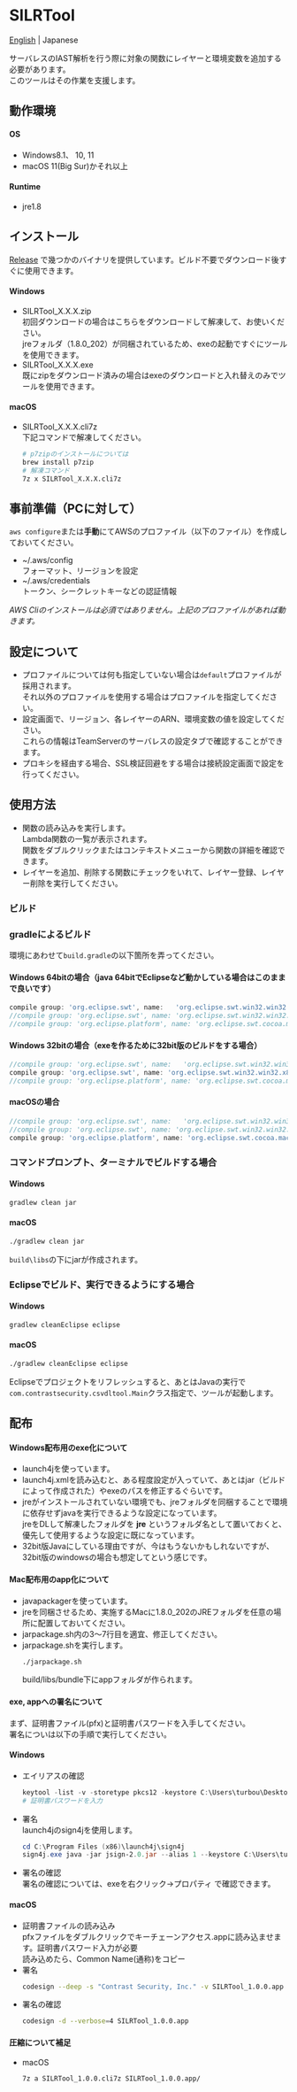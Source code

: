 # SILRTool
[English](https://github.com/turbou/SILRTool/blob/main/README.md) | Japanese

サーバレスのIAST解析を行う際に対象の関数にレイヤーと環境変数を追加する必要があります。  
このツールはその作業を支援します。  

## 動作環境
#### OS
- Windows8.1、 10, 11
- macOS 11(Big Sur)かそれ以上

#### Runtime
- jre1.8

## インストール
[Release](https://github.com/turbou/SILRTool/releases/latest) で幾つかのバイナリを提供しています。ビルド不要でダウンロード後すぐに使用できます。  
#### Windows
- SILRTool_X.X.X.zip  
  初回ダウンロードの場合はこちらをダウンロードして解凍して、お使いください。  
  jreフォルダ（1.8.0_202）が同梱されているため、exeの起動ですぐにツールを使用できます。
- SILRTool_X.X.X.exe  
  既にzipをダウンロード済みの場合はexeのダウンロードと入れ替えのみでツールを使用できます。
#### macOS
- SILRTool_X.X.X.cli7z  
  下記コマンドで解凍してください。  
  ```bash
  # p7zipのインストールについては
  brew install p7zip
  # 解凍コマンド
  7z x SILRTool_X.X.X.cli7z
  ```

## 事前準備（PCに対して）
`aws configure`または**手動**にてAWSのプロファイル（以下のファイル）を作成しておいてください。    
- ~/.aws/config  
  フォーマット、リージョンを設定
- ~/.aws/credentials  
  トークン、シークレットキーなどの認証情報

*AWS Cliのインストールは必須ではありません。上記のプロファイルがあれば動きます。*


## 設定について
- プロファイルについては何も指定していない場合は`default`プロファイルが採用されます。  
  それ以外のプロファイルを使用する場合はプロファイルを指定してください。  
- 設定画面で、リージョン、各レイヤーのARN、環境変数の値を設定してください。  
  これらの情報はTeamServerのサーバレスの設定タブで確認することができます。
- プロキシを経由する場合、SSL検証回避をする場合は接続設定画面で設定を行ってください。

## 使用方法
- 関数の読み込みを実行します。  
  Lambda関数の一覧が表示されます。  
  関数をダブルクリックまたはコンテキストメニューから関数の詳細を確認できます。
- レイヤーを追加、削除する関数にチェックをいれて、レイヤー登録、レイヤー削除を実行してください。

### ビルド
### gradleによるビルド
環境にあわせて`build.gradle`の以下箇所を弄ってください。
#### Windows 64bitの場合（java 64bitでEclipseなど動かしている場合はこのままで良いです）
```gradle
compile group: 'org.eclipse.swt', name:   'org.eclipse.swt.win32.win32.x86_64', version: '4.3'
//compile group: 'org.eclipse.swt', name: 'org.eclipse.swt.win32.win32.x86', version: '4.3'
//compile group: 'org.eclipse.platform', name: 'org.eclipse.swt.cocoa.macosx.x86_64', version: '3.109.0', transitive: false
```
#### Windows 32bitの場合（exeを作るために32bit版のビルドをする場合）
```gradle
//compile group: 'org.eclipse.swt', name:   'org.eclipse.swt.win32.win32.x86_64', version: '4.3'
compile group: 'org.eclipse.swt', name: 'org.eclipse.swt.win32.win32.x86', version: '4.3'
//compile group: 'org.eclipse.platform', name: 'org.eclipse.swt.cocoa.macosx.x86_64', version: '3.109.0', transitive: false
```
#### macOSの場合
```gradle
//compile group: 'org.eclipse.swt', name:   'org.eclipse.swt.win32.win32.x86_64', version: '4.3'
//compile group: 'org.eclipse.swt', name: 'org.eclipse.swt.win32.win32.x86', version: '4.3'
compile group: 'org.eclipse.platform', name: 'org.eclipse.swt.cocoa.macosx.x86_64', version: '3.109.0', transitive: false
```

### コマンドプロンプト、ターミナルでビルドする場合
#### Windows
```powershell
gradlew clean jar
```
#### macOS
```bash
./gradlew clean jar
```
`build\libs`の下にjarが作成されます。

### Eclipseでビルド、実行できるようにする場合
#### Windows
```powershell
gradlew cleanEclipse eclipse
```
#### macOS
```bash
./gradlew cleanEclipse eclipse
```
Eclipseでプロジェクトをリフレッシュすると、あとはJavaの実行で`com.contrastsecurity.csvdltool.Main`クラス指定で、ツールが起動します。

## 配布
#### Windows配布用のexe化について
- launch4jを使っています。
- launch4j.xmlを読み込むと、ある程度設定が入っていて、あとはjar（ビルドによって作成された）やexeのパスを修正するぐらいです。
- jreがインストールされていない環境でも、jreフォルダを同梱することで環境に依存せずjavaを実行できるような設定になっています。  
  jreをDLして解凍したフォルダを **jre** というフォルダ名として置いておくと、優先して使用するような設定に既になっています。
- 32bit版Javaにしている理由ですが、今はもうないかもしれないですが、32bit版のwindowsの場合も想定してという感じです。
#### Mac配布用のapp化について
- javapackagerを使っています。
- jreを同梱させるため、実施するMacに1.8.0_202のJREフォルダを任意の場所に配置しておいてください。
- jarpackage.sh内の3〜7行目を適宜、修正してください。
- jarpackage.shを実行します。
  ```bash
  ./jarpackage.sh
  ```
  build/libs/bundle下にappフォルダが作られます。

#### exe, appへの署名について
まず、証明書ファイル(pfx)と証明書パスワードを入手してください。  
署名についは以下の手順で実行してください。  
#### Windows  
- エイリアスの確認
  ```powershell
  keytool -list -v -storetype pkcs12 -keystore C:\Users\turbou\Desktop\SILRTool_work\XXXXX.pfx
  # 証明書パスワードを入力
  ```
- 署名  
  launch4jのsign4jを使用します。
  ```powershell
  cd C:\Program Files (x86)\launch4j\sign4j
  sign4j.exe java -jar jsign-2.0.jar --alias 1 --keystore C:\Users\turbou\Desktop\SILRTool_work\XXXXX.pfx --storepass [パスワード] C:\Users\turbou\Desktop\SILRTool_work\common\SILRTool_1.0.0.exe
  ```
- 署名の確認  
  署名の確認については、exeを右クリック->プロパティ で確認できます。
#### macOS
- 証明書ファイルの読み込み  
  pfxファイルをダブルクリックでキーチェーンアクセス.appに読み込ませます。証明書パスワード入力が必要  
  読み込めたら、Common Name(通称)をコピー
- 署名
  ```bash
  codesign --deep -s "Contrast Security, Inc." -v SILRTool_1.0.0.app
  ```
- 署名の確認
  ```bash
  codesign -d --verbose=4 SILRTool_1.0.0.app
  ```
    
#### 圧縮について補足
- macOS
  ```bash
  7z a SILRTool_1.0.0.cli7z SILRTool_1.0.0.app/
  ```

